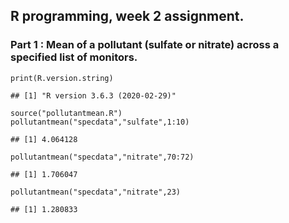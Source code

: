 R programming, week 2 assignment.
---------------------------------

### Part 1 : Mean of a pollutant (sulfate or nitrate) across a specified list of monitors.

    print(R.version.string)

    ## [1] "R version 3.6.3 (2020-02-29)"

    source("pollutantmean.R")
    pollutantmean("specdata","sulfate",1:10)

    ## [1] 4.064128

    pollutantmean("specdata","nitrate",70:72)

    ## [1] 1.706047

    pollutantmean("specdata","nitrate",23)

    ## [1] 1.280833
